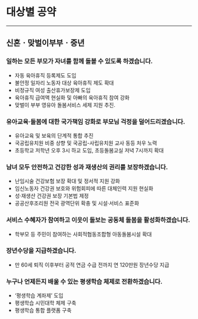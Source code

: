 # 대상별 공약
---
## 신혼ㆍ맞벌이부부ㆍ중년​

### 일하는 모든 부모가 자녀를 함께 돌볼 수 있도록 하겠습니다.
- 자동 육아휴직 등록제도 도입
- 불안정 일자리 노동자 대상 육아휴직 제도 확대
- 비정규직 여성 출산휴가보장제 도입
- 육아휴직 급여액 현실화 및 아빠의 육아휴직 참여 강화
- 맞벌이 부부 영유아 돌봄서비스 세제 지원 추진.

### 유아교육·돌봄에 대한 국가책임 강화로 부모님 걱정을 덜어드리겠습니다.
- 유아교육 및 보육의 단계적 통합 추진
- 국공립유치원 비중 상향 및 국공립-사립유치원 교사 동등 처우 노력
- 초등학교 저학년 오후 3시 하교 도입, 초등돌봄교실 저녁 7시까지 확대

### 남녀 모두 안전하고 건강한 성과 재생산의 권리를 보장하겠습니다.
- 난임시술 건강보험 보장 확대 및 정서적 지원 강화
- 임신노동자 건강권 보호와 위험회피에 따른 대체인력 지원 현실화
- 성·재생산 건강권 보장 기본법 제정
- 공공산후조리원 전국 광역단위 확충 및 시설·서비스 표준화

### 서비스 수혜자가 참여하고 이웃이 돌보는 공동체 돌봄을 활성화하겠습니다.
- 학부모 등 주민이 참여하는 사회적협동조합형 아동돌봄시설 확대

### 장년수당을 지급하겠습니다.
- 만 60세 퇴직 이후부터 공적 연금 수급 전까지 연 120만원 장년수당 지급

### 누구나 언제든지 배울 수 있는 평생학습 체제로 전환하겠습니다.
- ‘평생학습 계좌제’ 도입
- 평생학습 시민대학 체제 구축
- 평생학습 통합 플랫폼 구축